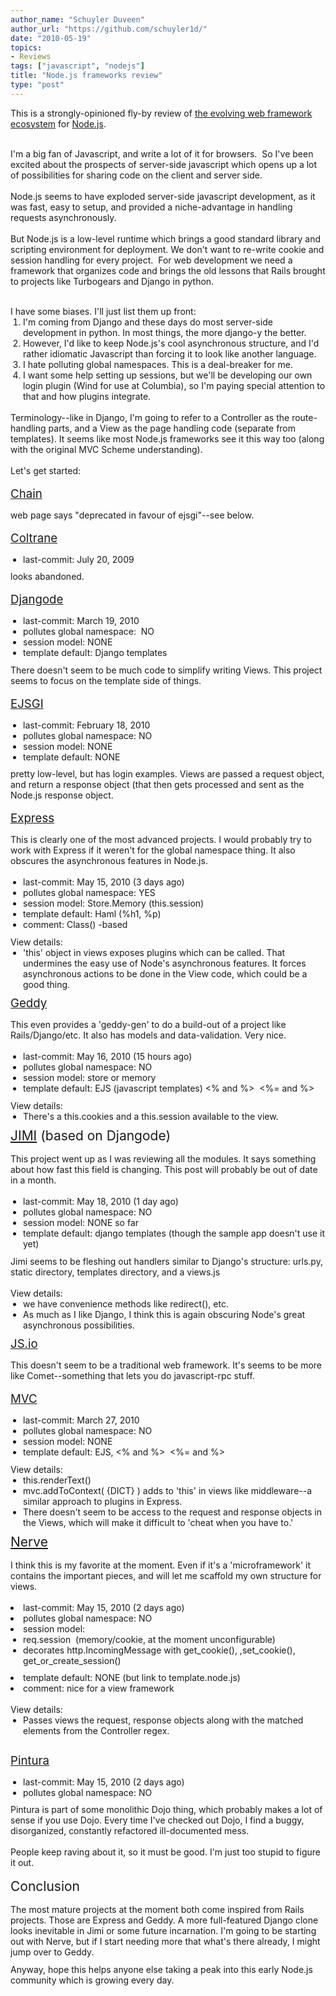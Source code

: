 ```yaml
---
author_name: "Schuyler Duveen"
author_url: "https://github.com/schuyler1d/"
date: "2010-05-19"
topics: 
- Reviews
tags: ["javascript", "nodejs"]
title: "Node.js frameworks review"
type: "post"
---
```


This is a strongly-opinioned fly-by review of&nbsp;<a href="http://wiki.github.com/ry/node/modules#web-frameworks-micro" id="jco2" title="the evolving web framework ecosystem">the evolving web framework ecosystem</a>&nbsp;for&nbsp;<a href="http://nodejs.org" id="pauc" title="Node.js">Node.js</a>.<div><br />I'm a big fan of Javascript, and write a lot of it for browsers. &nbsp;So I've been excited about the prospects of server-side javascript which opens up a lot of possibilities for sharing code on the client and server side.<br /><br /><div style="margin-top: 0px; margin-bottom: 0px; ">Node.js seems to have exploded server-side javascript development, as it was fast, easy to setup, and provided a niche-advantage in handling requests asynchronously.</div><br /><div style="margin-top: 0px; margin-bottom: 0px; ">But Node.js is a low-level runtime which brings a good standard library and scripting environment for deployment. We don't want to re-write cookie and session handling for every project. &nbsp;For web development we need a framework that organizes code and brings the old lessons that Rails brought to projects like Turbogears and Django in python.</div></div><br />

<!--more-->

<meta http-equiv="content-type" content="text/html; charset=utf-8"><div><div style="margin-top: 0px; margin-bottom: 0px; ">I have some biases. I'll just list them up front:</div><ol style="margin-top: 0px; margin-right: 0px; margin-bottom: 0px; margin-left: 20px; border-top-width: 0px; border-right-width: 0px; border-bottom-width: 0px; border-left-width: 0px; border-style: initial; border-color: initial; padding-top: 0px; padding-right: 0px; padding-bottom: 0px; padding-left: 0px; font-size: 1em; font-weight: normal; list-style-type: decimal; list-style-position: outside; list-style-image: initial; background-repeat: no-repeat repeat; "><li style="margin-top: 0px; margin-right: 0px; margin-bottom: 0px; margin-left: 0px; border-top-width: 0px; border-right-width: 0px; border-bottom-width: 0px; border-left-width: 0px; border-style: initial; border-color: initial; padding-top: 0px; padding-right: 0px; padding-bottom: 0px; padding-left: 0px; font-size: 1em; font-weight: normal; ">I'm coming from Django and these days do most server-side development in python. In most things, the more django-y the better.</li><li style="margin-top: 0px; margin-right: 0px; margin-bottom: 0px; margin-left: 0px; border-top-width: 0px; border-right-width: 0px; border-bottom-width: 0px; border-left-width: 0px; border-style: initial; border-color: initial; padding-top: 0px; padding-right: 0px; padding-bottom: 0px; padding-left: 0px; font-size: 1em; font-weight: normal; ">However, I'd like to keep Node.js's cool asynchronous structure, and I'd rather idiomatic Javascript than forcing it to look like another language.</li><li style="margin-top: 0px; margin-right: 0px; margin-bottom: 0px; margin-left: 0px; border-top-width: 0px; border-right-width: 0px; border-bottom-width: 0px; border-left-width: 0px; border-style: initial; border-color: initial; padding-top: 0px; padding-right: 0px; padding-bottom: 0px; padding-left: 0px; font-size: 1em; font-weight: normal; ">I hate polluting global namespaces. This is a deal-breaker for me.</li><li style="margin-top: 0px; margin-right: 0px; margin-bottom: 0px; margin-left: 0px; border-top-width: 0px; border-right-width: 0px; border-bottom-width: 0px; border-left-width: 0px; border-style: initial; border-color: initial; padding-top: 0px; padding-right: 0px; padding-bottom: 0px; padding-left: 0px; font-size: 1em; font-weight: normal; ">I want some help setting up sessions, but we'll be developing our own login plugin (Wind for use at Columbia), so I'm paying special attention to that and how plugins integrate.</li></ol><div><br /></div><div>Terminology--like in Django, I'm going to refer to a Controller as the route-handling parts, and a View as the page handling code (separate from templates). It seems like most Node.js frameworks see it this way too (along with the original MVC Scheme understanding).</div><br /><div style="margin-top: 0px; margin-bottom: 0px; ">Let's get started:</div><br /><h2 style="margin-top: 0px; margin-right: 0px; margin-bottom: 0.75em; margin-left: 0px; border-top-width: 0px; border-right-width: 0px; border-bottom-width: 0px; border-left-width: 0px; border-style: initial; border-color: initial; padding-top: 0px; padding-right: 0px; padding-bottom: 0px; padding-left: 0px; font-size: 14pt; font-weight: normal; "><a href="http://github.com/hassox/chain/" id="esev" title="Chain" style="text-decoration: underline; ">Chain</a></h2><div style="margin-top: 0px; margin-bottom: 0px; ">web page says "deprecated in favour of ejsgi"--see below.</div><br /><h2 style="margin-top: 0px; margin-right: 0px; margin-bottom: 0.75em; margin-left: 0px; border-top-width: 0px; border-right-width: 0px; border-bottom-width: 0px; border-left-width: 0px; border-style: initial; border-color: initial; padding-top: 0px; padding-right: 0px; padding-bottom: 0px; padding-left: 0px; font-size: 14pt; font-weight: normal; "><a href="http://github.com/ujh/coltrane" id="hfzl" title="Coltrane" style="text-decoration: underline; ">Coltrane</a></h2><div><ul style="margin-top: 0px; margin-right: 0px; margin-bottom: 0.75em; margin-left: 20px; border-top-width: 0px; border-right-width: 0px; border-bottom-width: 0px; border-left-width: 0px; border-style: initial; border-color: initial; padding-top: 0px; padding-right: 0px; padding-bottom: 0px; padding-left: 0px; font-size: 1em; font-weight: normal; list-style-type: disc; list-style-position: outside; list-style-image: initial; background-repeat: no-repeat repeat; "><li style="margin-top: 0px; margin-right: 0px; margin-bottom: 0px; margin-left: 0px; border-top-width: 0px; border-right-width: 0px; border-bottom-width: 0px; border-left-width: 0px; border-style: initial; border-color: initial; padding-top: 0px; padding-right: 0px; padding-bottom: 0px; padding-left: 0px; font-size: 1em; font-weight: normal; ">last-commit: July 20, 2009</li></ul><div>looks abandoned.</div></div><div><br /></div><h2 style="margin-top: 0px; margin-right: 0px; margin-bottom: 0.75em; margin-left: 0px; border-top-width: 0px; border-right-width: 0px; border-bottom-width: 0px; border-left-width: 0px; border-style: initial; border-color: initial; padding-top: 0px; padding-right: 0px; padding-bottom: 0px; padding-left: 0px; font-size: 14pt; font-weight: normal; "><a href="http://github.com/simonw/djangode" id="jdzu" title="Djangode" style="text-decoration: underline; ">Djangode</a></h2><div><ul style="margin-top: 0px; margin-right: 0px; margin-bottom: 0.75em; margin-left: 20px; border-top-width: 0px; border-right-width: 0px; border-bottom-width: 0px; border-left-width: 0px; border-style: initial; border-color: initial; padding-top: 0px; padding-right: 0px; padding-bottom: 0px; padding-left: 0px; font-size: 1em; font-weight: normal; list-style-type: disc; list-style-position: outside; list-style-image: initial; background-repeat: no-repeat repeat; "><li style="margin-top: 0px; margin-right: 0px; margin-bottom: 0px; margin-left: 0px; border-top-width: 0px; border-right-width: 0px; border-bottom-width: 0px; border-left-width: 0px; border-style: initial; border-color: initial; padding-top: 0px; padding-right: 0px; padding-bottom: 0px; padding-left: 0px; font-size: 1em; font-weight: normal; ">last-commit: March 19, 2010</li><li style="margin-top: 0px; margin-right: 0px; margin-bottom: 0px; margin-left: 0px; border-top-width: 0px; border-right-width: 0px; border-bottom-width: 0px; border-left-width: 0px; border-style: initial; border-color: initial; padding-top: 0px; padding-right: 0px; padding-bottom: 0px; padding-left: 0px; font-size: 1em; font-weight: normal; ">pollutes global namespace: &nbsp;NO</li><li style="margin-top: 0px; margin-right: 0px; margin-bottom: 0px; margin-left: 0px; border-top-width: 0px; border-right-width: 0px; border-bottom-width: 0px; border-left-width: 0px; border-style: initial; border-color: initial; padding-top: 0px; padding-right: 0px; padding-bottom: 0px; padding-left: 0px; font-size: 1em; font-weight: normal; ">session model: NONE</li><li style="margin-top: 0px; margin-right: 0px; margin-bottom: 0px; margin-left: 0px; border-top-width: 0px; border-right-width: 0px; border-bottom-width: 0px; border-left-width: 0px; border-style: initial; border-color: initial; padding-top: 0px; padding-right: 0px; padding-bottom: 0px; padding-left: 0px; font-size: 1em; font-weight: normal; ">template default: Django templates</li></ul>There doesn't seem to be much code to simplify writing Views. This project seems to focus on the template side of things.</div><div><br /></div><h2 style="margin-top: 0px; margin-right: 0px; margin-bottom: 0.75em; margin-left: 0px; border-top-width: 0px; border-right-width: 0px; border-bottom-width: 0px; border-left-width: 0px; border-style: initial; border-color: initial; padding-top: 0px; padding-right: 0px; padding-bottom: 0px; padding-left: 0px; font-size: 14pt; font-weight: normal; "><a href="http://github.com/isaacs/ejsgi" id="zgkn" title="EJSGI" style="text-decoration: underline; ">EJSGI</a></h2><div><ul style="margin-top: 0px; margin-right: 0px; margin-bottom: 0.75em; margin-left: 20px; border-top-width: 0px; border-right-width: 0px; border-bottom-width: 0px; border-left-width: 0px; border-style: initial; border-color: initial; padding-top: 0px; padding-right: 0px; padding-bottom: 0px; padding-left: 0px; font-size: 1em; font-weight: normal; list-style-type: disc; list-style-position: outside; list-style-image: initial; background-repeat: no-repeat repeat; "><li style="margin-top: 0px; margin-right: 0px; margin-bottom: 0px; margin-left: 0px; border-top-width: 0px; border-right-width: 0px; border-bottom-width: 0px; border-left-width: 0px; border-style: initial; border-color: initial; padding-top: 0px; padding-right: 0px; padding-bottom: 0px; padding-left: 0px; font-size: 1em; font-weight: normal; ">last-commit: February 18, 2010</li><li style="margin-top: 0px; margin-right: 0px; margin-bottom: 0px; margin-left: 0px; border-top-width: 0px; border-right-width: 0px; border-bottom-width: 0px; border-left-width: 0px; border-style: initial; border-color: initial; padding-top: 0px; padding-right: 0px; padding-bottom: 0px; padding-left: 0px; font-size: 1em; font-weight: normal; ">pollutes global namespace: NO</li><li style="margin-top: 0px; margin-right: 0px; margin-bottom: 0px; margin-left: 0px; border-top-width: 0px; border-right-width: 0px; border-bottom-width: 0px; border-left-width: 0px; border-style: initial; border-color: initial; padding-top: 0px; padding-right: 0px; padding-bottom: 0px; padding-left: 0px; font-size: 1em; font-weight: normal; ">session model:&nbsp;NONE</li><li style="margin-top: 0px; margin-right: 0px; margin-bottom: 0px; margin-left: 0px; border-top-width: 0px; border-right-width: 0px; border-bottom-width: 0px; border-left-width: 0px; border-style: initial; border-color: initial; padding-top: 0px; padding-right: 0px; padding-bottom: 0px; padding-left: 0px; font-size: 1em; font-weight: normal; ">template default:&nbsp;NONE</li></ul>pretty low-level, but has login examples. Views are passed a request object, and return a response object (that then gets processed and sent as the Node.js response object.</div><div><br /></div><h2 style="margin-top: 0px; margin-right: 0px; margin-bottom: 0.75em; margin-left: 0px; border-top-width: 0px; border-right-width: 0px; border-bottom-width: 0px; border-left-width: 0px; border-style: initial; border-color: initial; padding-top: 0px; padding-right: 0px; padding-bottom: 0px; padding-left: 0px; font-size: 14pt; font-weight: normal; "><a href="http://github.com/isaacs/ejsgi" id="zgkn" title="EJSGI" style="text-decoration: underline; "></a><a href="http://github.com/visionmedia/express/tree/master" id="dnwu" title="Express" style="text-decoration: underline; ">Express</a></h2><div>This is clearly one of the most advanced projects. I would probably try to work with Express if it weren't for the global namespace thing. It also obscures the asynchronous features in Node.js.</div><div><br /></div><div><ul style="margin-top: 0px; margin-right: 0px; margin-bottom: 0.75em; margin-left: 20px; border-top-width: 0px; border-right-width: 0px; border-bottom-width: 0px; border-left-width: 0px; border-style: initial; border-color: initial; padding-top: 0px; padding-right: 0px; padding-bottom: 0px; padding-left: 0px; font-size: 1em; font-weight: normal; list-style-type: disc; list-style-position: outside; list-style-image: initial; background-repeat: no-repeat repeat; "><li style="margin-top: 0px; margin-right: 0px; margin-bottom: 0px; margin-left: 0px; border-top-width: 0px; border-right-width: 0px; border-bottom-width: 0px; border-left-width: 0px; border-style: initial; border-color: initial; padding-top: 0px; padding-right: 0px; padding-bottom: 0px; padding-left: 0px; font-size: 1em; font-weight: normal; ">last-commit: May 15, 2010 (3 days ago)</li><li style="margin-top: 0px; margin-right: 0px; margin-bottom: 0px; margin-left: 0px; border-top-width: 0px; border-right-width: 0px; border-bottom-width: 0px; border-left-width: 0px; border-style: initial; border-color: initial; padding-top: 0px; padding-right: 0px; padding-bottom: 0px; padding-left: 0px; font-size: 1em; font-weight: normal; ">pollutes global namespace: YES</li><li style="margin-top: 0px; margin-right: 0px; margin-bottom: 0px; margin-left: 0px; border-top-width: 0px; border-right-width: 0px; border-bottom-width: 0px; border-left-width: 0px; border-style: initial; border-color: initial; padding-top: 0px; padding-right: 0px; padding-bottom: 0px; padding-left: 0px; font-size: 1em; font-weight: normal; ">session model: Store.Memory (this.session)</li><li style="margin-top: 0px; margin-right: 0px; margin-bottom: 0px; margin-left: 0px; border-top-width: 0px; border-right-width: 0px; border-bottom-width: 0px; border-left-width: 0px; border-style: initial; border-color: initial; padding-top: 0px; padding-right: 0px; padding-bottom: 0px; padding-left: 0px; font-size: 1em; font-weight: normal; ">template default: Haml (%h1, %p)</li><li style="margin-top: 0px; margin-right: 0px; margin-bottom: 0px; margin-left: 0px; border-top-width: 0px; border-right-width: 0px; border-bottom-width: 0px; border-left-width: 0px; border-style: initial; border-color: initial; padding-top: 0px; padding-right: 0px; padding-bottom: 0px; padding-left: 0px; font-size: 1em; font-weight: normal; ">comment: Class() -based</li></ul>View details:&nbsp;</div><div><ul style="margin-top: 0px; margin-right: 0px; margin-bottom: 0.75em; margin-left: 20px; border-top-width: 0px; border-right-width: 0px; border-bottom-width: 0px; border-left-width: 0px; border-style: initial; border-color: initial; padding-top: 0px; padding-right: 0px; padding-bottom: 0px; padding-left: 0px; font-size: 1em; font-weight: normal; list-style-type: disc; list-style-position: outside; list-style-image: initial; background-repeat: no-repeat repeat; "><li style="margin-top: 0px; margin-right: 0px; margin-bottom: 0px; margin-left: 0px; border-top-width: 0px; border-right-width: 0px; border-bottom-width: 0px; border-left-width: 0px; border-style: initial; border-color: initial; padding-top: 0px; padding-right: 0px; padding-bottom: 0px; padding-left: 0px; font-size: 1em; font-weight: normal; ">'this'&nbsp;object in views exposes plugins which can be called. That undermines the easy use of Node's asynchronous features. It forces asynchronous actions to be done in the View code, which could be a good thing.</li></ul></div><h2 style="margin-top: 0px; margin-right: 0px; margin-bottom: 0.75em; margin-left: 0px; border-top-width: 0px; border-right-width: 0px; border-bottom-width: 0px; border-left-width: 0px; border-style: initial; border-color: initial; padding-top: 0px; padding-right: 0px; padding-bottom: 0px; padding-left: 0px; font-size: 14pt; font-weight: normal; "><a href="http://github.com/mde/geddy" id="gso-" title="Geddy" style="text-decoration: underline; ">Ge</a><a href="http://github.com/mde/geddy" id="gso-" title="Geddy" style="text-decoration: underline; ">ddy</a></h2><div>This even provides a 'geddy-gen' to do a build-out of a project like Rails/Django/etc. It also has models and data-validation. Very nice.</div><div><br /></div><div><ul style="margin-top: 0px; margin-right: 0px; margin-bottom: 0.75em; margin-left: 20px; border-top-width: 0px; border-right-width: 0px; border-bottom-width: 0px; border-left-width: 0px; border-style: initial; border-color: initial; padding-top: 0px; padding-right: 0px; padding-bottom: 0px; padding-left: 0px; font-size: 1em; font-weight: normal; list-style-type: disc; list-style-position: outside; list-style-image: initial; background-repeat: no-repeat repeat; "><li style="margin-top: 0px; margin-right: 0px; margin-bottom: 0px; margin-left: 0px; border-top-width: 0px; border-right-width: 0px; border-bottom-width: 0px; border-left-width: 0px; border-style: initial; border-color: initial; padding-top: 0px; padding-right: 0px; padding-bottom: 0px; padding-left: 0px; font-size: 1em; font-weight: normal; ">last-commit: May 16, 2010 (15 hours ago)</li><li style="margin-top: 0px; margin-right: 0px; margin-bottom: 0px; margin-left: 0px; border-top-width: 0px; border-right-width: 0px; border-bottom-width: 0px; border-left-width: 0px; border-style: initial; border-color: initial; padding-top: 0px; padding-right: 0px; padding-bottom: 0px; padding-left: 0px; font-size: 1em; font-weight: normal; ">pollutes global namespace: NO</li><li style="margin-top: 0px; margin-right: 0px; margin-bottom: 0px; margin-left: 0px; border-top-width: 0px; border-right-width: 0px; border-bottom-width: 0px; border-left-width: 0px; border-style: initial; border-color: initial; padding-top: 0px; padding-right: 0px; padding-bottom: 0px; padding-left: 0px; font-size: 1em; font-weight: normal; ">session model: store or memory</li><li style="margin-top: 0px; margin-right: 0px; margin-bottom: 0px; margin-left: 0px; border-top-width: 0px; border-right-width: 0px; border-bottom-width: 0px; border-left-width: 0px; border-style: initial; border-color: initial; padding-top: 0px; padding-right: 0px; padding-bottom: 0px; padding-left: 0px; font-size: 1em; font-weight: normal; ">template default: EJS (javascript templates)&nbsp;&lt;% and %&gt; &nbsp;&lt;%= and %&gt;</li></ul>View details:</div><div><ul style="margin-top: 0px; margin-right: 0px; margin-bottom: 0.75em; margin-left: 20px; border-top-width: 0px; border-right-width: 0px; border-bottom-width: 0px; border-left-width: 0px; border-style: initial; border-color: initial; padding-top: 0px; padding-right: 0px; padding-bottom: 0px; padding-left: 0px; font-size: 1em; font-weight: normal; list-style-type: disc; list-style-position: outside; list-style-image: initial; background-repeat: no-repeat repeat; "><li style="margin-top: 0px; margin-right: 0px; margin-bottom: 0px; margin-left: 0px; border-top-width: 0px; border-right-width: 0px; border-bottom-width: 0px; border-left-width: 0px; border-style: initial; border-color: initial; padding-top: 0px; padding-right: 0px; padding-bottom: 0px; padding-left: 0px; font-size: 1em; font-weight: normal; ">There's a this.cookies and a this.session available to the view.</li></ul><h2 style="margin-top: 0px; margin-right: 0px; margin-bottom: 0.75em; margin-left: 0px; border-top-width: 0px; border-right-width: 0px; border-bottom-width: 0px; border-left-width: 0px; border-style: initial; border-color: initial; padding-top: 0px; padding-right: 0px; padding-bottom: 0px; padding-left: 0px; font-size: 1.5em; font-weight: normal; "><a href="http://github.com/colingourlay/jimi" style="text-decoration: underline; ">JIMI</a>&nbsp;(based on Djangode)</h2><div>This project went up as I was reviewing all the modules. It says something about how fast this field is changing. This post will probably be out of date in a month.</div><div><br /></div><div><ul style="margin-top: 0px; margin-right: 0px; margin-bottom: 0.75em; margin-left: 20px; border-top-width: 0px; border-right-width: 0px; border-bottom-width: 0px; border-left-width: 0px; border-style: initial; border-color: initial; padding-top: 0px; padding-right: 0px; padding-bottom: 0px; padding-left: 0px; font-size: 1em; font-weight: normal; list-style-type: disc; list-style-position: outside; list-style-image: initial; background-repeat: no-repeat repeat; "><li style="margin-top: 0px; margin-right: 0px; margin-bottom: 0px; margin-left: 0px; border-top-width: 0px; border-right-width: 0px; border-bottom-width: 0px; border-left-width: 0px; border-style: initial; border-color: initial; padding-top: 0px; padding-right: 0px; padding-bottom: 0px; padding-left: 0px; font-size: 1em; font-weight: normal; ">last-commit: May 18, 2010 (1 day ago)</li><li style="margin-top: 0px; margin-right: 0px; margin-bottom: 0px; margin-left: 0px; border-top-width: 0px; border-right-width: 0px; border-bottom-width: 0px; border-left-width: 0px; border-style: initial; border-color: initial; padding-top: 0px; padding-right: 0px; padding-bottom: 0px; padding-left: 0px; font-size: 1em; font-weight: normal; ">pollutes global namespace: NO</li><li style="margin-top: 0px; margin-right: 0px; margin-bottom: 0px; margin-left: 0px; border-top-width: 0px; border-right-width: 0px; border-bottom-width: 0px; border-left-width: 0px; border-style: initial; border-color: initial; padding-top: 0px; padding-right: 0px; padding-bottom: 0px; padding-left: 0px; font-size: 1em; font-weight: normal; ">session model: NONE so far</li><li style="margin-top: 0px; margin-right: 0px; margin-bottom: 0px; margin-left: 0px; border-top-width: 0px; border-right-width: 0px; border-bottom-width: 0px; border-left-width: 0px; border-style: initial; border-color: initial; padding-top: 0px; padding-right: 0px; padding-bottom: 0px; padding-left: 0px; font-size: 1em; font-weight: normal; ">template default: django templates (though the sample app doesn't use it yet)</li></ul>Jimi seems to be fleshing out handlers similar to Django's structure: urls.py, static directory, templates directory, and a views.js</div><div><br /></div><div>View details:<br /><ul style="margin-top: 0px; margin-right: 0px; margin-bottom: 0.75em; margin-left: 20px; border-top-width: 0px; border-right-width: 0px; border-bottom-width: 0px; border-left-width: 0px; border-style: initial; border-color: initial; padding-top: 0px; padding-right: 0px; padding-bottom: 0px; padding-left: 0px; font-size: 1em; font-weight: normal; list-style-type: disc; list-style-position: outside; list-style-image: initial; background-repeat: no-repeat repeat; "><li style="margin-top: 0px; margin-right: 0px; margin-bottom: 0px; margin-left: 0px; border-top-width: 0px; border-right-width: 0px; border-bottom-width: 0px; border-left-width: 0px; border-style: initial; border-color: initial; padding-top: 0px; padding-right: 0px; padding-bottom: 0px; padding-left: 0px; font-size: 1em; font-weight: normal; ">we have convenience methods like redirect(), etc.&nbsp;</li><li style="margin-top: 0px; margin-right: 0px; margin-bottom: 0px; margin-left: 0px; border-top-width: 0px; border-right-width: 0px; border-bottom-width: 0px; border-left-width: 0px; border-style: initial; border-color: initial; padding-top: 0px; padding-right: 0px; padding-bottom: 0px; padding-left: 0px; font-size: 1em; font-weight: normal; ">As much as I like Django, I think this is again obscuring Node's great asynchronous possibilities.</li></ul></div></div><h2 style="margin-top: 0px; margin-right: 0px; margin-bottom: 0.75em; margin-left: 0px; border-top-width: 0px; border-right-width: 0px; border-bottom-width: 0px; border-left-width: 0px; border-style: initial; border-color: initial; padding-top: 0px; padding-right: 0px; padding-bottom: 0px; padding-left: 0px; font-size: 14pt; font-weight: normal; "><a href="http://github.com/mcarter/js.io" style="text-decoration: underline; ">JS.io</a></h2><div>This doesn't seem to be a traditional web framework. It's seems to be more like Comet--something that lets you do javascript-rpc stuff.</div><div><br /></div><h2 style="margin-top: 0px; margin-right: 0px; margin-bottom: 0.75em; margin-left: 0px; border-top-width: 0px; border-right-width: 0px; border-bottom-width: 0px; border-left-width: 0px; border-style: initial; border-color: initial; padding-top: 0px; padding-right: 0px; padding-bottom: 0px; padding-left: 0px; font-size: 14pt; font-weight: normal; "><a href="http://github.com/tuxychandru/mvc.js" id="e:ep" title="MVC" style="text-decoration: underline; ">MVC</a></h2><div><ul style="margin-top: 0px; margin-right: 0px; margin-bottom: 0.75em; margin-left: 20px; border-top-width: 0px; border-right-width: 0px; border-bottom-width: 0px; border-left-width: 0px; border-style: initial; border-color: initial; padding-top: 0px; padding-right: 0px; padding-bottom: 0px; padding-left: 0px; font-size: 1em; font-weight: normal; list-style-type: disc; list-style-position: outside; list-style-image: initial; background-repeat: no-repeat repeat; "><li style="margin-top: 0px; margin-right: 0px; margin-bottom: 0px; margin-left: 0px; border-top-width: 0px; border-right-width: 0px; border-bottom-width: 0px; border-left-width: 0px; border-style: initial; border-color: initial; padding-top: 0px; padding-right: 0px; padding-bottom: 0px; padding-left: 0px; font-size: 1em; font-weight: normal; ">last-commit: March 27, 2010</li><li style="margin-top: 0px; margin-right: 0px; margin-bottom: 0px; margin-left: 0px; border-top-width: 0px; border-right-width: 0px; border-bottom-width: 0px; border-left-width: 0px; border-style: initial; border-color: initial; padding-top: 0px; padding-right: 0px; padding-bottom: 0px; padding-left: 0px; font-size: 1em; font-weight: normal; ">pollutes global namespace: NO</li><li style="margin-top: 0px; margin-right: 0px; margin-bottom: 0px; margin-left: 0px; border-top-width: 0px; border-right-width: 0px; border-bottom-width: 0px; border-left-width: 0px; border-style: initial; border-color: initial; padding-top: 0px; padding-right: 0px; padding-bottom: 0px; padding-left: 0px; font-size: 1em; font-weight: normal; ">session model: NONE</li><li style="margin-top: 0px; margin-right: 0px; margin-bottom: 0px; margin-left: 0px; border-top-width: 0px; border-right-width: 0px; border-bottom-width: 0px; border-left-width: 0px; border-style: initial; border-color: initial; padding-top: 0px; padding-right: 0px; padding-bottom: 0px; padding-left: 0px; font-size: 1em; font-weight: normal; ">template default: EJS, &lt;% and %&gt; &nbsp;&lt;%= and %&gt;</li></ul>View details:</div><div><ul style="margin-top: 0px; margin-right: 0px; margin-bottom: 0.75em; margin-left: 20px; border-top-width: 0px; border-right-width: 0px; border-bottom-width: 0px; border-left-width: 0px; border-style: initial; border-color: initial; padding-top: 0px; padding-right: 0px; padding-bottom: 0px; padding-left: 0px; font-size: 1em; font-weight: normal; list-style-type: disc; list-style-position: outside; list-style-image: initial; background-repeat: no-repeat repeat; "><li style="margin-top: 0px; margin-right: 0px; margin-bottom: 0px; margin-left: 0px; border-top-width: 0px; border-right-width: 0px; border-bottom-width: 0px; border-left-width: 0px; border-style: initial; border-color: initial; padding-top: 0px; padding-right: 0px; padding-bottom: 0px; padding-left: 0px; font-size: 1em; font-weight: normal; ">this.renderText()</li><li style="margin-top: 0px; margin-right: 0px; margin-bottom: 0px; margin-left: 0px; border-top-width: 0px; border-right-width: 0px; border-bottom-width: 0px; border-left-width: 0px; border-style: initial; border-color: initial; padding-top: 0px; padding-right: 0px; padding-bottom: 0px; padding-left: 0px; font-size: 1em; font-weight: normal; ">mvc.addToContext( {DICT} ) adds to 'this' in views like middleware--a similar approach to plugins in Express.</li><li style="margin-top: 0px; margin-right: 0px; margin-bottom: 0px; margin-left: 0px; border-top-width: 0px; border-right-width: 0px; border-bottom-width: 0px; border-left-width: 0px; border-style: initial; border-color: initial; padding-top: 0px; padding-right: 0px; padding-bottom: 0px; padding-left: 0px; font-size: 1em; font-weight: normal; ">There doesn't seem to be access to the request and response objects in the Views, which will make it difficult to 'cheat when you have to.'</li></ul></div><div><h2 style="margin-top: 0px; margin-right: 0px; margin-bottom: 0.75em; margin-left: 0px; border-top-width: 0px; border-right-width: 0px; border-bottom-width: 0px; border-left-width: 0px; border-style: initial; border-color: initial; padding-top: 0px; padding-right: 0px; padding-bottom: 0px; padding-left: 0px; font-size: 1.5em; font-weight: normal; "><a href="http://github.com/gjritter/nerve" id="wibx" title="Nerve" style="text-decoration: underline; ">Nerve</a></h2></div><div>I think this is my favorite at the moment. Even if it's a 'microframework' it contains the important pieces, and will let me scaffold my own structure for views.</div><div><br /></div><div><li style="margin-top: 0px; margin-right: 0px; margin-bottom: 0px; margin-left: 0px; border-top-width: 0px; border-right-width: 0px; border-bottom-width: 0px; border-left-width: 0px; border-style: initial; border-color: initial; padding-top: 0px; padding-right: 0px; padding-bottom: 0px; padding-left: 0px; font-size: 1em; font-weight: normal; ">last-commit: May 15, 2010 (2 days ago)</li><li style="margin-top: 0px; margin-right: 0px; margin-bottom: 0px; margin-left: 0px; border-top-width: 0px; border-right-width: 0px; border-bottom-width: 0px; border-left-width: 0px; border-style: initial; border-color: initial; padding-top: 0px; padding-right: 0px; padding-bottom: 0px; padding-left: 0px; font-size: 1em; font-weight: normal; ">pollutes global namespace: NO</li><li style="margin-top: 0px; margin-right: 0px; margin-bottom: 0px; margin-left: 0px; border-top-width: 0px; border-right-width: 0px; border-bottom-width: 0px; border-left-width: 0px; border-style: initial; border-color: initial; padding-top: 0px; padding-right: 0px; padding-bottom: 0px; padding-left: 0px; font-size: 1em; font-weight: normal; ">session model:<ul style="margin-top: 0px; margin-right: 0px; margin-bottom: 0.75em; margin-left: 20px; border-top-width: 0px; border-right-width: 0px; border-bottom-width: 0px; border-left-width: 0px; border-style: initial; border-color: initial; padding-top: 0px; padding-right: 0px; padding-bottom: 0px; padding-left: 0px; font-size: 1em; font-weight: normal; list-style-type: disc; list-style-position: outside; list-style-image: initial; background-repeat: no-repeat repeat; "><li style="margin-top: 0px; margin-right: 0px; margin-bottom: 0px; margin-left: 0px; border-top-width: 0px; border-right-width: 0px; border-bottom-width: 0px; border-left-width: 0px; border-style: initial; border-color: initial; padding-top: 0px; padding-right: 0px; padding-bottom: 0px; padding-left: 0px; font-size: 1em; font-weight: normal; ">req.session &nbsp;(memory/cookie, at the moment unconfigurable)</li><li style="margin-top: 0px; margin-right: 0px; margin-bottom: 0px; margin-left: 0px; border-top-width: 0px; border-right-width: 0px; border-bottom-width: 0px; border-left-width: 0px; border-style: initial; border-color: initial; padding-top: 0px; padding-right: 0px; padding-bottom: 0px; padding-left: 0px; font-size: 1em; font-weight: normal; ">decorates http.IncomingMessage&nbsp;with get_cookie(), ,set_cookie(), get_or_create_session()</li></ul></li><li style="margin-top: 0px; margin-right: 0px; margin-bottom: 0px; margin-left: 0px; border-top-width: 0px; border-right-width: 0px; border-bottom-width: 0px; border-left-width: 0px; border-style: initial; border-color: initial; padding-top: 0px; padding-right: 0px; padding-bottom: 0px; padding-left: 0px; font-size: 1em; font-weight: normal; ">template default: NONE (but link to template.node.js)</li><li style="margin-top: 0px; margin-right: 0px; margin-bottom: 0px; margin-left: 0px; border-top-width: 0px; border-right-width: 0px; border-bottom-width: 0px; border-left-width: 0px; border-style: initial; border-color: initial; padding-top: 0px; padding-right: 0px; padding-bottom: 0px; padding-left: 0px; font-size: 1em; font-weight: normal; ">comment: nice for a view framework</li><div><br /></div>View details:</div><div><ul style="margin-top: 0px; margin-right: 0px; margin-bottom: 0.75em; margin-left: 20px; border-top-width: 0px; border-right-width: 0px; border-bottom-width: 0px; border-left-width: 0px; border-style: initial; border-color: initial; padding-top: 0px; padding-right: 0px; padding-bottom: 0px; padding-left: 0px; font-size: 1em; font-weight: normal; list-style-type: disc; list-style-position: outside; list-style-image: initial; background-repeat: no-repeat repeat; "><li style="margin-top: 0px; margin-right: 0px; margin-bottom: 0px; margin-left: 0px; border-top-width: 0px; border-right-width: 0px; border-bottom-width: 0px; border-left-width: 0px; border-style: initial; border-color: initial; padding-top: 0px; padding-right: 0px; padding-bottom: 0px; padding-left: 0px; font-size: 1em; font-weight: normal; ">Passes views the request, response objects along with the matched elements from the Controller regex.</li></ul></div><br /><h2 style="margin-top: 0px; margin-right: 0px; margin-bottom: 0.75em; margin-left: 0px; border-top-width: 0px; border-right-width: 0px; border-bottom-width: 0px; border-left-width: 0px; border-style: initial; border-color: initial; padding-top: 0px; padding-right: 0px; padding-bottom: 0px; padding-left: 0px; font-size: 14pt; font-weight: normal; "><a href="http://github.com/kriszyp/pintura" id="hcx:" title="Pintura" style="text-decoration: underline; ">Pintura</a></h2><div><ul style="margin-top: 0px; margin-right: 0px; margin-bottom: 0.75em; margin-left: 20px; border-top-width: 0px; border-right-width: 0px; border-bottom-width: 0px; border-left-width: 0px; border-style: initial; border-color: initial; padding-top: 0px; padding-right: 0px; padding-bottom: 0px; padding-left: 0px; font-size: 1em; font-weight: normal; list-style-type: disc; list-style-position: outside; list-style-image: initial; background-repeat: no-repeat repeat; "><li style="margin-top: 0px; margin-right: 0px; margin-bottom: 0px; margin-left: 0px; border-top-width: 0px; border-right-width: 0px; border-bottom-width: 0px; border-left-width: 0px; border-style: initial; border-color: initial; padding-top: 0px; padding-right: 0px; padding-bottom: 0px; padding-left: 0px; font-size: 1em; font-weight: normal; ">last-commit: May 15, 2010 (2 days ago)</li><li style="margin-top: 0px; margin-right: 0px; margin-bottom: 0px; margin-left: 0px; border-top-width: 0px; border-right-width: 0px; border-bottom-width: 0px; border-left-width: 0px; border-style: initial; border-color: initial; padding-top: 0px; padding-right: 0px; padding-bottom: 0px; padding-left: 0px; font-size: 1em; font-weight: normal; ">pollutes global namespace: NO</li></ul>Pintura is part of some monolithic Dojo thing, which probably makes a lot of sense if you use Dojo. Every time I've checked out Dojo, I find a buggy, disorganized, constantly refactored ill-documented mess.</div><div><br /></div><div>People keep raving about it, so it must be good. I'm just too stupid to figure it out.</div></div><div><br /></div><h2 style="margin-top: 0px; margin-right: 0px; margin-bottom: 0.75em; margin-left: 0px; border-top-width: 0px; border-right-width: 0px; border-bottom-width: 0px; border-left-width: 0px; border-style: initial; border-color: initial; padding-top: 0px; padding-right: 0px; padding-bottom: 0px; padding-left: 0px; font-size: 1.5em; font-weight: normal; ">Conclusion</h2><p style="margin-top: 0px; margin-right: 0px; margin-bottom: 0.75em; margin-left: 0px; border-top-width: 0px; border-right-width: 0px; border-bottom-width: 0px; border-left-width: 0px; border-style: initial; border-color: initial; padding-top: 0px; padding-right: 0px; padding-bottom: 0px; padding-left: 0px; font-size: 1em; font-weight: normal; ">The most mature projects at the moment both come inspired from Rails projects. Those are Express and Geddy. A more full-featured Django clone looks inevitable in Jimi or some future incarnation. I'm going to be starting out with Nerve, but if I start needing more that what's there already, I might jump over to Geddy.</p><div>Anyway, hope this helps anyone else taking a peak into this early Node.js community which is growing every day.</div>
